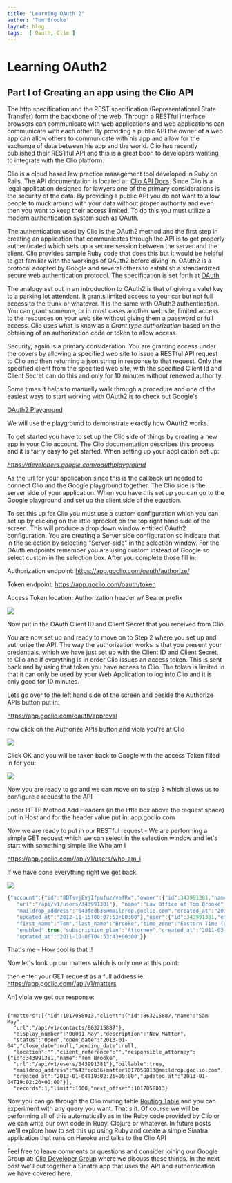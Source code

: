 ```yaml
---
title: "Learning OAuth 2"
author: 'Tom Brooke'
layout: blog
tags:  [ Oauth, Clio ]
---
```



# Learning OAuth2
## Part I  of Creating an app using the Clio API

The http specification and the REST specification (Representational State Transfer) form the backbone of the web. Through a RESTful interface browsers can communicate with web applications and web applications can communicate with each other. By providing a public API the owner of a web app can allow others to communicate with his app and allow for the exchange of data between his app and the world. Clio has recently published their RESTful API and this is a great boon to developers wanting to integrate with the Clio platform. 

Clio is a cloud based law practice management tool developed in Ruby on Rails. The API documentation is located at: [Clio API Docs](http://api-docs.goclio.com/v1/index.html). Since Clio is a legal application designed for lawyers one of the primary considerations is the security of the data. By providing a public API you do not want to allow people to muck around with your data without proper authority and even then you want to keep their access limited. To do this you must utilize a modern authentication system such as OAuth.


 The authentication used by Clio is the OAuth2 method and the first step in creating an application that communicates through the API is to get properly authenticated which sets up a secure session between the server and the client. Clio provides sample Ruby code that does this but it would be helpful to get familiar with the workings of OAuth2 before diving in. OAuth2 is a protocal adopted by Google and several others to establish a standardized secure web authentication protocol. The specification is set forth at [OAuth](http://oauth.net/2/)

The analogy set out in an introduction to OAuth2 is that of giving a valet key to a parking lot attendant. It grants limited access to your car but not full access to the trunk or whatever. It is the same with OAuth2 authentication. You can grant someone, or in most cases another web site, limited access to the resources on your web site without giving them a password or full access. Clio uses what is know as a *Grant type authorization* based on the obtaining of an authorization code or token to allow access. 

Security, again is a primary consideration. You are granting access under the covers by allowing a specified web site to issue a RESTful API request to Clio and then returning a json string in response to that request. Only the specified client from the specified web site, with the specified Client Id and Client Secret can do this and only for 10 minutes without renewed authority. 


Some times it helps to manually walk through a procedure and one of the easiest ways to start working with OAuth2 is to check out Google's


[OAuth2 Playground](https://developers.google.com/oauthplayground/)


 We will use the playground to demonstrate exactly how OAuth2 works.


To get started you have to set up the Clio side of things by creating a new app in your Clio account. The Clio documentation describes this process and it is fairly easy to get started. When setting up your application set up:

 *https://developers.google.com/oauthplayground* 

As the url for your application since this is the callback url needed to connect Clio and the Google playground together. The Clio side is the server side of your application. When you have this set up you can go to the Google playground and set up the client side of the equation. 

To set this up for Clio you must use a custom configuration which you can set up by clicking on the little sprocket on the top right hand side of the screen. This will produce a drop down window entitled OAuth2 configuration. You are creating a Server side configuration so indicate that in the selection by selecting "Server-side" in the selection window.  For the OAuth endpoints remember you are using custom instead of Google so select custom in the selection box. After you complete those fill in:

Authorization endpoint: https://app.goclio.com/oauth/authorize/

Token endpoint: https://app.goclio.com/oauth/token

Access Token location: Authorization header w/ Bearer prefix

![](/blog/assets/setup.png)

Now put in the OAuth Client ID and Client Secret that you received from Clio  


You are now set up and ready to move on to Step 2 where you set up and authorize the API. The way the authorization works is that you present your credentials, which we have just set up with the Client ID and Client Secret, to Clio and if everything is in order Clio issues an access token. This is sent back and by using that token you have access to Clio. The token is limited in that it can only be used by your Web Application to log into Clio and it is only good for 10 minutes. 

Lets go over to the left hand side of the screen and beside the Authorize APIs button put in:

https://app.goclio.com/oauth/approval


now click on the Authorize APIs button and viola you're at Clio

![](/blog/assets/ClioConnect.png)

Click OK and you will be taken back to Google with the access Token filled in for you:

![](/blog/assets/connected.png)

Now you are ready to go and we can move on to step 3 which allows us to configure a request to the API 

under HTTP Method Add Headers (in the little box above the request space) put in Host and for the header value put in:  app.goclio.com

Now we are ready to put in our RESTful request - We are performing a simple GET request which we can select in the selection window and let's start with something simple like Who am I 

https://app.goclio.com//api/v1/users/who_am_i


If we have done everything right we get back:

![](/blog/assets/Me.png)

```javascript
{"account":{"id":"8DTsvjEvjIfpufuz/vefRw","owner":{"id":343991381,"name":"Tom Brooke",
   "url":"/api/v1/users/343991381"}, "name":"Law Office of Tom Brooke",
   "maildrop_address":"643fedb36@maildrop.goclio.com","created_at":"2011-03-14T20:15:50+00:00",
   "updated_at":"2012-11-15T00:07:53+00:00"},"user":{"id":343991381,"email":"tom.brooke@gmail.com",
   "first_name":"Tom","last_name":"Brooke","time_zone":"Eastern Time (US & Canada)",
   "enabled":true,"subscription_plan":"Attorney","created_at":"2011-03-14T20:15:51+00:00",
   "updated_at":"2011-10-06T04:53:43+00:00"}}
```

That's me - How cool is that !! 

Now let's look up our matters which is only one at this point:

then enter your GET request as a full address ie: https://app.goclio.com//api/v1/matters 

An] viola we get our response:

<pre><code>
{"matters":[{"id":1017058013,"client":{"id":863215887,"name":"Sam May",
  "url":"/api/v1/contacts/863215887"},
  "display_number":"00001-May","description":"New Matter",
  "status":"Open","open_date":"2013-01-04","close_date":null,"pending_date":null,
  "location":"","client_reference":"","responsible_attorney":{"id":343991381,"name":"Tom Brooke",
  "url":"/api/v1/users/343991381"},"billable":true,
  "maildrop_address":"643fedb36+matter1017058013@maildrop.goclio.com",
  "created_at":"2013-01-04T19:02:26+00:00","updated_at":"2013-01-04T19:02:26+00:00"}],
  "records":1,"limit":1000,"next_offset":1017058013}
</pre></code>

Now you can go through the Clio routing table
[Routing Table](http://api-docs.goclio.com/http-routingtable.html) and you can experiment with any query you want. That's it. Of course we will be performing all of this automatically as in the Ruby code provided by Clio or we can write our own code in Ruby, Clojure or whatever. In future posts we'll explore how to set this up using Ruby and create a simple Sinatra application that runs on Heroku and talks to the Clio API 


Feel free to leave comments or questions and consider joining our Google Group at: [Clio Developer Group](https://groups.google.com/forum/?fromgroups=#!forum/clio-developers) where we discuss these things. In the next post we'll put together a Sinatra app that uses the API and authentication we have covered here.

 
